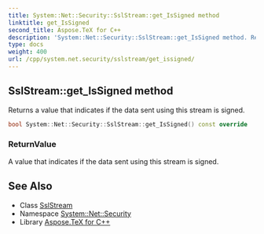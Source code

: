 ```yaml
---
title: System::Net::Security::SslStream::get_IsSigned method
linktitle: get_IsSigned
second_title: Aspose.TeX for C++
description: 'System::Net::Security::SslStream::get_IsSigned method. Returns a value that indicates if the data sent using this stream is signed in C++.'
type: docs
weight: 400
url: /cpp/system.net.security/sslstream/get_issigned/
---
```

## SslStream::get_IsSigned method


Returns a value that indicates if the data sent using this stream is signed.

```cpp
bool System::Net::Security::SslStream::get_IsSigned() const override
```


### ReturnValue

A value that indicates if the data sent using this stream is signed.

## See Also

* Class [SslStream](../)
* Namespace [System::Net::Security](../../)
* Library [Aspose.TeX for C++](../../../)
